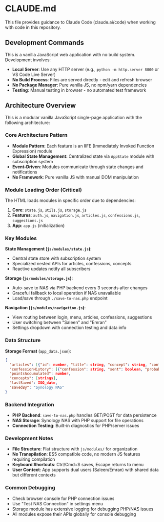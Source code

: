 # CLAUDE.md

This file provides guidance to Claude Code (claude.ai/code) when working with code in this repository.

## Development Commands

This is a vanilla JavaScript web application with no build system. Development involves:

- **Local Server**: Use any HTTP server (e.g., `python -m http.server 8000` or VS Code Live Server)
- **No Build Process**: Files are served directly - edit and refresh browser
- **No Package Manager**: Pure vanilla JS, no npm/yarn dependencies
- **Testing**: Manual testing in browser - no automated test framework

## Architecture Overview

This is a modular vanilla JavaScript single-page application with the following architecture:

### Core Architecture Pattern
- **Module Pattern**: Each feature is an IIFE (Immediately Invoked Function Expression) module
- **Global State Management**: Centralized state via `AppState` module with subscription system
- **Event-Driven**: Modules communicate through state changes and notifications
- **No Framework**: Pure vanilla JS with manual DOM manipulation

### Module Loading Order (Critical)
The HTML loads modules in specific order due to dependencies:
1. **Core**: `state.js`, `utils.js`, `storage.js` 
2. **Features**: `auth.js`, `navigation.js`, `articles.js`, `confessions.js`, `suggestions.js`
3. **App**: `app.js` (initialization)

### Key Modules

**State Management (`js/modules/state.js`)**:
- Central state store with subscription system
- Specialized nested APIs for articles, confessions, concepts
- Reactive updates notify all subscribers

**Storage (`js/modules/storage.js`)**:
- Auto-save to NAS via PHP backend every 3 seconds after changes
- Graceful fallback to local operation if NAS unavailable
- Load/save through `./save-to-nas.php` endpoint

**Navigation (`js/modules/navigation.js`)**:
- View routing between login, menu, articles, confessions, suggestions
- User switching between "Saleen" and "Emran" 
- Settings dropdown with connection testing and data info

### Data Structure
**Storage Format** (`app_data.json`):
```json
{
  "articles": [{"id": number, "title": string, "concept": string, "content": string, "date": string, "notes": array}],
  "confessionHistory": [{"confession": string, "sent": boolean, "probability": string, "date": string}],
  "pointsAccumulated": number,
  "concepts": [strings],
  "lastSaved": ISO_date,
  "savedBy": "Synology NAS"
}
```

### Backend Integration
- **PHP Backend**: `save-to-nas.php` handles GET/POST for data persistence
- **NAS Storage**: Synology NAS with PHP support for file operations
- **Connection Testing**: Built-in diagnostics for PHP/server issues

### Development Notes
- **File Structure**: Flat structure with `js/modules/` for organization
- **No Transpilation**: ES5 compatible code, no modern JS features requiring compilation
- **Keyboard Shortcuts**: Ctrl/Cmd+S saves, Escape returns to menu
- **User Context**: App supports dual users (Saleen/Emran) with shared data but different contexts

### Common Debugging
- Check browser console for PHP connection issues
- Use "Test NAS Connection" in settings menu
- Storage module has extensive logging for debugging PHP/NAS issues
- All modules expose their APIs globally for console debugging
